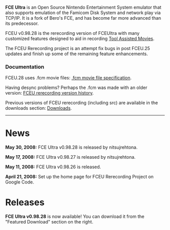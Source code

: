 **FCE Ultra** is an Open Source Nintendo Entertainment System emulator that also supports emulation of the Famicom Disk System and network play via TCP/IP. It is a fork of Bero's FCE, and has become far more advanced than its predecessor.

FCEU v0.98.28 is the rerecording version of FCEUltra with many customized features designed to aid in recording [Tool Assisted Movies](http://tasvideos.org).

The FCEU Rerecording project is an attempt fix bugs in post FCEU.25 updates and finish up some of the remaining feature enhancements.

### Documentation ###
FCEU.28 uses .fcm movie files: [.fcm movie file specification](http://code.google.com/p/fceu/wiki/FCM).

Having desync problems?  Perhaps the .fcm was made with an older version: [FCEU rerecording version history](http://code.google.com/p/fceu/wiki/SyncHistory).

Previous versions of FCEU rerecording (including src) are available in the downloads section: [Downloads](http://code.google.com/p/fceu/downloads/list).


---

# News #
**May 30, 2008:** FCE Ultra v0.98.28 is released by nitsujrehtona.

**May 17, 2008:** FCE Ultra v0.98.27 is released by nitsujrehtona.

**May 11, 2008:** FCE Ultra v0.98.26 is released.

**April 21, 2008:** Set up the home page for FCEU Rerecording Project on Google Code.

# Releases #
**FCE Ultra v0.98.28** is now available! You can download it from the "Featured Download" section on the right.